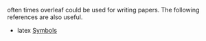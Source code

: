 often times overleaf could be used for writing papers. The following references are also useful.

* latex [Symbols](https://oeis.org/wiki/List_of_LaTeX_mathematical_symbols)
